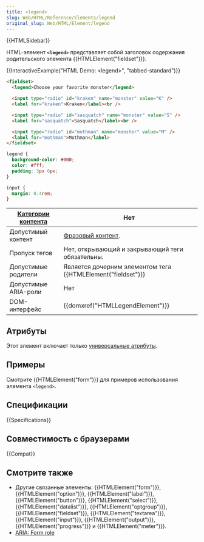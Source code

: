 ```yaml
---
title: <legend>
slug: Web/HTML/Reference/Elements/legend
original_slug: Web/HTML/Element/legend
---
```


{{HTMLSidebar}}

HTML-элемент **`<legend>`** представляет собой заголовок содержания родительского элемента {{HTMLElement("fieldset")}}.

{{InteractiveExample("HTML Demo: &lt;legend&gt;", "tabbed-standard")}}

```html interactive-example
<fieldset>
  <legend>Choose your favorite monster</legend>

  <input type="radio" id="kraken" name="monster" value="K" />
  <label for="kraken">Kraken</label><br />

  <input type="radio" id="sasquatch" name="monster" value="S" />
  <label for="sasquatch">Sasquatch</label><br />

  <input type="radio" id="mothman" name="monster" value="M" />
  <label for="mothman">Mothman</label>
</fieldset>
```

```css interactive-example
legend {
  background-color: #000;
  color: #fff;
  padding: 3px 6px;
}

input {
  margin: 0.4rem;
}
```

| [Категории контента](/ru/docs/Web/HTML/Content_categories) | Нет                                                                        |
| ---------------------------------------------------------- | -------------------------------------------------------------------------- |
| Допустимый контент                                         | [Фразовый контент](/ru/docs/Web/HTML/Content_categories#phrasing_content). |
| Пропуск тегов                                              | Нет, открывающий и закрывающий теги обязательны.                           |
| Допустимые родители                                        | Является дочерним элементом тега {{HTMLElement("fieldset")}}               |
| Допустимые ARIA-роли                                       | Нет                                                                        |
| DOM-интерфейс                                              | {{domxref("HTMLLegendElement")}}                                           |

## Атрибуты

Этот элемент включает только [универсальные атрибуты](/ru/docs/Web/HTML/Global_attributes).

## Примеры

Смотрите {{HTMLElement("form")}} для примеров использования элемента `<legend>`.

## Спецификации

{{Specifications}}

## Совместимость с браузерами

{{Compat}}

## Смотрите также

- Другие связанные элементы: {{HTMLElement("form")}}, {{HTMLElement("option")}}, {{HTMLElement("label")}}, {{HTMLElement("button")}}, {{HTMLElement("select")}}, {{HTMLElement("datalist")}}, {{HTMLElement("optgroup")}}, {{HTMLElement("fieldset")}}, {{HTMLElement("textarea")}}, {{HTMLElement("input")}}, {{HTMLElement("output")}}, {{HTMLElement("progress")}} и {{HTMLElement("meter")}}.
- [ARIA: Form role](/ru/docs/Web/Accessibility/ARIA/Roles/Form_Role)
